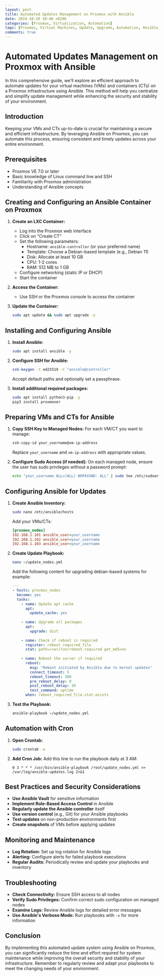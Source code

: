 ```yaml
---
layout: post
title: Automated Updates Management on Proxmox with Ansible
date: 2024-10-20 10:40 +0200
categories: [Proxmox, Virtualization, Automation]
tags: [Proxmox, Virtual Machines, Update, Upgrade, Automation, Ansible, Playbook]
comments: true
---
```


# Automated Updates Management on Proxmox with Ansible

In this comprehensive guide, we'll explore an efficient approach to automate updates for your virtual machines (VMs) and containers (CTs) on a Proxmox infrastructure using Ansible. This method will help you centralize and simplify update management while enhancing the security and stability of your environment.

## Introduction

Keeping your VMs and CTs up-to-date is crucial for maintaining a secure and efficient infrastructure. By leveraging Ansible on Proxmox, you can automate this process, ensuring consistent and timely updates across your entire environment.

## Prerequisites

- Proxmox VE 7.0 or later
- Basic knowledge of Linux command line and SSH
- Familiarity with Proxmox administration
- Understanding of Ansible concepts

## Creating and Configuring an Ansible Container on Proxmox

1. **Create an LXC Container:**
   - Log into the Proxmox web interface
   - Click on "Create CT"
   - Set the following parameters:
     - Hostname: `ansible-controller` (or your preferred name)
     - Template: Choose a Debian-based template (e.g., Debian 11)
     - Disk: Allocate at least 10 GB
     - CPU: 1-2 cores
     - RAM: 512 MB to 1 GB
   - Configure networking (static IP or DHCP)
   - Start the container

2. **Access the Container:**
   - Use SSH or the Proxmox console to access the container

3. **Update the Container:**
   ```bash
   sudo apt update && sudo apt upgrade -y
   ```

## Installing and Configuring Ansible

1. **Install Ansible:**
   ```bash
   sudo apt install ansible -y
   ```

2. **Configure SSH for Ansible:**
   ```bash
   ssh-keygen -t ed25519 -C "ansible@controller"
   ```
   Accept default paths and optionally set a passphrase.

3. **Install additional required packages:**
   ```bash
   sudo apt install python3-pip -y
   pip3 install proxmoxer
   ```

## Preparing VMs and CTs for Ansible

1. **Copy SSH Key to Managed Nodes:**
   For each VM/CT you want to manage:
   ```bash
   ssh-copy-id your_username@vm-ip-address
   ```
   Replace `your_username` and `vm-ip-address` with appropriate values.

2. **Configure Sudo Access (if needed):**
   On each managed node, ensure the user has sudo privileges without a password prompt:
   ```bash
   echo "your_username ALL=(ALL) NOPASSWD: ALL" | sudo tee /etc/sudoers.d/your_username
   ```

## Configuring Ansible for Updates

1. **Create Ansible Inventory:**
   ```bash
   sudo nano /etc/ansible/hosts
   ```
   Add your VMs/CTs:
   ```ini
   [proxmox_nodes]
   192.168.1.101 ansible_user=your_username
   192.168.1.102 ansible_user=your_username
   192.168.1.103 ansible_user=your_username
   ```

2. **Create Update Playbook:**
   ```bash
   nano ~/update_nodes.yml
   ```
   Add the following content for upgrading debian-based systems for example:
   
   ```yaml
   ---
   - hosts: proxmox_nodes
     become: yes
     tasks:
       - name: Update apt cache
         apt:
           update_cache: yes
       
       - name: Upgrade all packages
         apt:
           upgrade: dist
       
       - name: Check if reboot is required
         register: reboot_required_file
         stat: path=/var/run/reboot-required get_md5=no
       
       - name: Reboot the server if required
         reboot:
           msg: "Reboot initiated by Ansible due to kernel updates"
           connect_timeout: 5
           reboot_timeout: 300
           pre_reboot_delay: 0
           post_reboot_delay: 30
           test_command: uptime
         when: reboot_required_file.stat.exists
   ```

4. **Test the Playbook:**
   ```bash
   ansible-playbook ~/update_nodes.yml
   ```

## Automation with Cron

1. **Open Crontab:**
   ```bash
   sudo crontab -e
   ```

2. **Add Cron Job:**
   Add this line to run the playbook daily at 3 AM:
   ```
   0 3 * * * /usr/bin/ansible-playbook /root/update_nodes.yml >> /var/log/ansible-updates.log 2>&1
   ```

## Best Practices and Security Considerations

- **Use Ansible Vault** for sensitive information
- **Implement Role-Based Access Control** in Ansible
- **Regularly update the Ansible controller** itself
- **Use version control** (e.g., Git) for your Ansible playbooks
- **Test updates** on non-production environments first
- **Create snapshots** of VMs before applying updates

## Monitoring and Maintenance

- **Log Rotation:** Set up log rotation for Ansible logs
- **Alerting:** Configure alerts for failed playbook executions
- **Regular Audits:** Periodically review and update your playbooks and inventory

## Troubleshooting

- **Check Connectivity:** Ensure SSH access to all nodes
- **Verify Sudo Privileges:** Confirm correct sudo configuration on managed nodes
- **Examine Logs:** Review Ansible logs for detailed error messages
- **Use Ansible's Verbose Mode:** Run playbooks with `-v` for more information

## Conclusion

By implementing this automated update system using Ansible on Proxmox, you can significantly reduce the time and effort required for system maintenance while improving the overall security and stability of your infrastructure. Remember to regularly review and adapt your playbooks to meet the changing needs of your environment.

